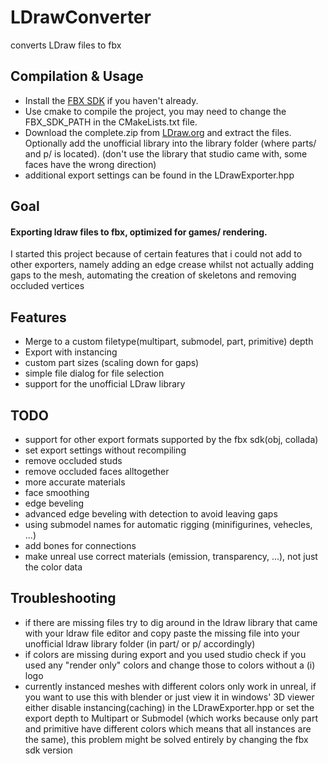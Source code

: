 # LDrawConverter
converts LDraw files to fbx


## Compilation & Usage
- Install the [FBX SDK](https://www.autodesk.com/developer-network/platform-technologies/fbx-sdk-2020-0) if you haven't already.
- Use cmake to compile the project, you may need to change the FBX_SDK_PATH in the CMakeLists.txt file.
- Download the complete.zip from [LDraw.org](https://www.ldraw.org/part-updates) and extract the files. Optionally add the unofficial library into the library folder (where parts/ and p/ is located).
(don't use the library that studio came with, some faces have the wrong direction)
- additional export settings can be found in the LDrawExporter.hpp

## Goal
#### Exporting ldraw files to fbx, optimized for games/ rendering.
I started this project because of certain features that i could not add to other exporters, namely adding an edge crease whilst not actually adding gaps to the mesh, automating the creation of skeletons and removing occluded vertices

## Features
- Merge to a custom filetype(multipart, submodel, part, primitive) depth 
- Export with instancing
- custom part sizes (scaling down for gaps)
- simple file dialog for file selection
- support for the unofficial LDraw library

## TODO
- support for other export formats supported by the fbx sdk(obj, collada)
- set export settings without recompiling
- remove occluded studs
- remove occluded faces alltogether
- more accurate materials
- face smoothing
- edge beveling
- advanced edge beveling with detection to avoid leaving gaps
- using submodel names for automatic rigging (minifigurines, vehecles, ...)
- add bones for connections
- make unreal use correct materials (emission, transparency, ...), not just the color data

## Troubleshooting
- if there are missing files try to dig around in the ldraw library that came with your ldraw file editor and copy paste the missing file into your unofficial ldraw library folder (in part/ or p/ accordingly)
- if colors are missing during export and you used studio check if you used any "render only" colors and change those to colors without a (i) logo
- currently instanced meshes with different colors only work in unreal, if you want to use this with blender or just view it in windows' 3D viewer either disable instancing(caching) in the LDrawExporter.hpp or set the export depth to Multipart or Submodel (which works because only part and primitive have different colors which means that all instances are the same), this problem might be solved entirely by changing the fbx sdk version
